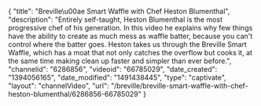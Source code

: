 {
    "title": "Breville\u00ae Smart Waffle with Chef Heston Blumenthal",
    "description": "Entirely self-taught, Heston Blumenthal is the most progressive chef of his generation. In this video he explains why few things have the ability to create as much mess as waffle batter, because you can't control where the batter goes. Heston takes us through the Breville Smart Waffle, which has a moat that not only catches the overflow but cooks it, at the same time making clean up faster and simpler than ever before.",
    "channelid": "6286856",
    "videoid": "66785029",
    "date_created": "1394056165",
    "date_modified": "1491438445",
    "type": "captivate",
    "layout": "channelVideo",
    "url": "\/breville\/breville-smart-waffle-with-chef-heston-blumenthal\/6286856-66785029"
}